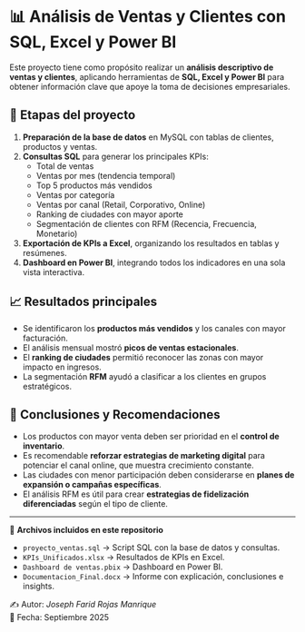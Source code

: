 # 📊 Análisis de Ventas y Clientes con SQL, Excel y Power BI  

Este proyecto tiene como propósito realizar un **análisis descriptivo de ventas y clientes**, aplicando herramientas de **SQL, Excel y Power BI** para obtener información clave que apoye la toma de decisiones empresariales.  

## 🚀 Etapas del proyecto  
1. **Preparación de la base de datos** en MySQL con tablas de clientes, productos y ventas.  
2. **Consultas SQL** para generar los principales KPIs:  
   - Total de ventas  
   - Ventas por mes (tendencia temporal)  
   - Top 5 productos más vendidos  
   - Ventas por categoría  
   - Ventas por canal (Retail, Corporativo, Online)  
   - Ranking de ciudades con mayor aporte  
   - Segmentación de clientes con RFM (Recencia, Frecuencia, Monetario)  
3. **Exportación de KPIs a Excel**, organizando los resultados en tablas y resúmenes.  
4. **Dashboard en Power BI**, integrando todos los indicadores en una sola vista interactiva.  

## 📈 Resultados principales  
- Se identificaron los **productos más vendidos** y los canales con mayor facturación.  
- El análisis mensual mostró **picos de ventas estacionales**.  
- El **ranking de ciudades** permitió reconocer las zonas con mayor impacto en ingresos.  
- La segmentación **RFM** ayudó a clasificar a los clientes en grupos estratégicos.  

## 🎯 Conclusiones y Recomendaciones  
- Los productos con mayor venta deben ser prioridad en el **control de inventario**.  
- Es recomendable **reforzar estrategias de marketing digital** para potenciar el canal online, que muestra crecimiento constante.  
- Las ciudades con menor participación deben considerarse en **planes de expansión o campañas específicas**.  
- El análisis RFM es útil para crear **estrategias de fidelización diferenciadas** según el tipo de cliente.  

---

📂 **Archivos incluidos en este repositorio**  
- `proyecto_ventas.sql` → Script SQL con la base de datos y consultas.  
- `KPIs_Unificados.xlsx` → Resultados de KPIs en Excel.  
- `Dashboard de ventas.pbix` → Dashboard en Power BI.  
- `Documentacion_Final.docx` → Informe con explicación, conclusiones e insights.  

✍️ Autor: *Joseph Farid Rojas Manrique*  
📅 Fecha: Septiembre 2025  


